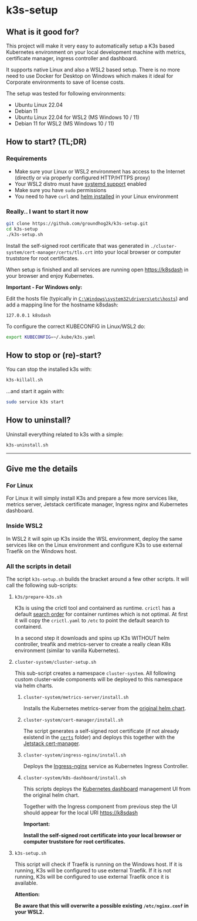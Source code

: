 # k3s-setup

## What is it good for?

This project will make it very easy to automatically setup a K3s based Kubernetes environment on your local development machine with metrics, certificate manager, ingress controller and dashboard.

It supports native Linux and also a WSL2 based setup.
There is no more need to use Docker for Desktop on Windows which makes it ideal for Corporate environments to save of license costs.

The setup was tested for following environments:

- Ubuntu Linux 22.04
- Debian 11
- Ubuntu Linux 22.04 for WSL2 (MS Windows 10 / 11)
- Debian 11 for WSL2 (MS Windows 10 / 11)

## How to start? (TL;DR)

### Requirements

- Make sure your Linux or WSL2 environment has access to the Internet (directly or via properly configured HTTP/HTTPS proxy)
- Your WSL2 distro must have [systemd support](https://devblogs.microsoft.com/commandline/systemd-support-is-now-available-in-wsl/#set-the-systemd-flag-set-in-your-wsl-distro-settings) enabled
- Make sure you have `sudo` permissions
- You need to have `curl` and [helm installed](https://helm.sh/docs/intro/install/) in your Linux environment

### Really.. I want to start it now

```bash
git clone https://github.com/groundhog2k/k3s-setup.git
cd k3s-setup
./k3s-setup.sh
```

Install the self-signed root certificate that was generated in `./cluster-system/cert-manager/certs/tls.crt` into your local browser or computer truststore for root certificates.

When setup is finished and all services are running open [https://k8sdash](https://k8sdash) in your browser and enjoy Kubernetes.

**Important - For Windows only:**

Edit the hosts file (typically in [`C:\Windows\system32\drivers\etc\hosts`](C:/Windows/system32/drivers/etc/hosts)) and add a mapping line for the hostname k8sdash:

```text
127.0.0.1 k8sdash
```

To configure the correct KUBECONFIG in Linux/WSL2 do:

```bash
export KUBECONFIG=~/.kube/k3s.yaml
```

## How to stop or (re)-start?

You can stop the installed k3s with:

```bash
k3s-killall.sh
```

...and start it again with:

```bash
sudo service k3s start
```

## How to uninstall?

Uninstall everything related to k3s with a simple:

```bash
k3s-uninstall.sh
```

---

## Give me the details

### For Linux

For Linux it will simply install K3s and prepare a few more services like, metrics server, Jetstack certificate manager, Ingress nginx and Kubernetes dashboard.

### Inside WSL2

In WSL2 it will spin up K3s inside the WSL environment, deploy the same services like on the Linux environment and configure K3s to use external Traefik on the Windows host.

### All the scripts in detail

The script `k3s-setup.sh` builds the bracket around a few other scripts.
It will call the following sub-scripts:

1. `k3s/prepare-k3s.sh`

    K3s is using the crictl tool and containerd as runtime. `crictl` has a default [search order](https://github.com/kubernetes-sigs/cri-tools/blob/master/docs/crictl.md) for container runtimes which is not optimal.
    At first it will copy the `crictl.yaml` to `/etc` to point the default search to containerd.

    In a second step it downloads and spins up K3s WITHOUT helm controller, treafik and metrics-server to create a really clean K8s environment (similar to vanilla Kubernetes).

2. `cluster-system/cluster-setup.sh`

   This sub-script creates a namespace `cluster-system`. All following custom cluster-wide components will be deployed to this namespace via helm charts.

   1. `cluster-system/metrics-server/install.sh`

      Installs the Kubernetes metrics-server from the [original helm chart](https://github.com/kubernetes-sigs/metrics-server).

   2. `cluster-system/cert-manager/install.sh`

      The script generates a self-signed root certificate (if not already existend in the [`certs`](https://github.com/groundhog2k/k3s-setup/tree/main/cluster-system/cert-manager/certs) folder) and deploys this together with the [Jetstack cert-manager](https://github.com/cert-manager/cert-manager).

   3. `cluster-system/ingress-nginx/install.sh`

      Deploys the [Ingress-nginx](https://github.com/kubernetes/ingress-nginx) service as Kubernetes Ingress Controller.

   4. `cluster-system/k8s-dashboard/install.sh`

      This scripts deploys the [Kubernetes dashboard](https://github.com/kubernetes/dashboard) management UI from the original helm chart.

      Together with the Ingress component from previous step the UI should appear for the local URI [https://k8sdash](https://k8sdash)

      **Important:**

      **Install the self-signed root certificate into your local browser or computer truststore for root certificates.**

3. `k3s-setup.sh`

   This script will check if Traefik is running on the Windows host. If it is running, K3s will be configured to use external Traefik. If it is not running, K3s will be configured to use external Traefik once it is available.

   **Attention:**

   **Be aware that this will overwrite a possible existing `/etc/nginx.conf` in your WSL2.**
